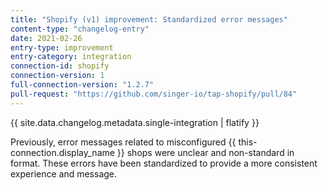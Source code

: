 ```yaml
---
title: "Shopify (v1) improvement: Standardized error messages"
content-type: "changelog-entry"
date: 2021-02-26
entry-type: improvement
entry-category: integration
connection-id: shopify
connection-version: 1
full-connection-version: "1.2.7"
pull-request: "https://github.com/singer-io/tap-shopify/pull/84"
---
```

{{ site.data.changelog.metadata.single-integration | flatify }}

Previously, error messages related to misconfigured {{ this-connection.display_name }} shops were unclear and non-standard in format. These errors have been standardized to provide a more consistent experience and message.